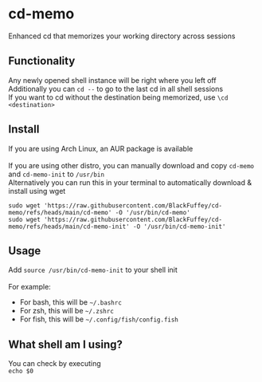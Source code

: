 # cd-memo
Enhanced cd that memorizes your working directory across sessions

## Functionality
Any newly opened shell instance will be right where you left off \
Additionally you can `cd --` to go to the last cd in all shell sessions \
If you want to cd without the destination being memorized, use `\cd <destination>`

## Install
If you are using Arch Linux, an AUR package is available \
\
If you are using other distro, you can manually download and copy `cd-memo` and `cd-memo-init` to `/usr/bin` \
Alternatively you can run this in your terminal to automatically download & install using wget 
```
sudo wget 'https://raw.githubusercontent.com/BlackFuffey/cd-memo/refs/heads/main/cd-memo' -O '/usr/bin/cd-memo'
sudo wget 'https://raw.githubusercontent.com/BlackFuffey/cd-memo/refs/heads/main/cd-memo-init' -O '/usr/bin/cd-memo-init'
```

## Usage
Add `source /usr/bin/cd-memo-init` to your shell init \
\
For example:
- For bash, this will be `~/.bashrc`
- For zsh, this will be `~/.zshrc`
- For fish, this will be `~/.config/fish/config.fish`

## What shell am I using?
You can check by executing \
`echo $0`
